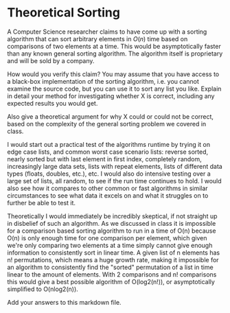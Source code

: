 # Theoretical Sorting

A Computer Science researcher claims to have come up with a sorting algorithm
that can sort arbitrary elements in $O(n)$ time based on comparisons of two
elements at a time. This would be asymptotically faster than any known general
sorting algorithm. The algorithm itself is proprietary and will be sold by a
company.

How would you verify this claim? You may assume that you have access to a
black-box implementation of the sorting algorithm, i.e. you cannot examine the
source code, but you can use it to sort any list you like. Explain in detail
your method for investigating whether X is correct, including any expected
results you would get.

Also give a theoretical argument for why X could or could not be correct, based
on the complexity of the general sorting problem we covered in class.

I would start out a practical test of the algorithms runtime by trying it on edge case lists, and common worst case scenario lists: reverse sorted, nearly sorted but with last element in first index, completely random, increasingly large data sets, lists with repeat elements, lists of different data types (floats, doubles, etc.), etc. I would also do intensive testing over a large set of lists, all random, to see if the run time continues to hold. I would also see how it compares to other common or fast algorithms in similar circumstances to see what data it excels on and what it struggles on to further be able to test it.

Theoretically I would immediately be incredibly skeptical, if not straight up in disbelief of such an algorithm. As we discussed in class it is impossible for a comparison based sorting algorithm to run in a time of O(n) because O(n) is only enough time for one comparison per element, which given we're only comparing two elements at a time simply cannot give enough information to consistently sort in linear time. A given list of n elements has n! permutations, which means a huge growth rate, making it impossible for an algorithm to consistently find the "sorted" permutation of a list in time linear to the amount of elements. With 2 comparisons and n! comparisons this would give a best possible algorithm of O(log2(n!)), or asymptotically simplified to O(nlog2(n)).

Add your answers to this markdown file.
